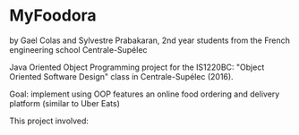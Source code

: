 # MyFoodora
by Gael Colas and Sylvestre Prabakaran, 2nd year students from the French engineering school Centrale-Supélec

Java Oriented Object Programming project for the IS1220BC: "Object Oriented Software Design" class in Centrale-Supélec (2016).

Goal: implement using OOP features an online food ordering and delivery platform (similar to Uber Eats)

This project involved:

